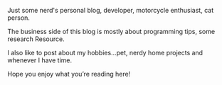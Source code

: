 Just some nerd's personal blog, developer, motorcycle enthusiast, cat person.

The business side of this blog is mostly about  programming tips, some research Resource.

I also like to post about my hobbies…pet, nerdy home projects and whenever I have time.

Hope you enjoy what you’re reading here!